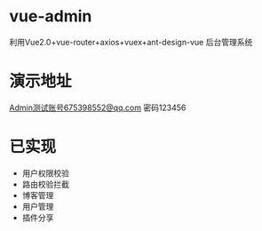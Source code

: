 # vue-admin
利用Vue2.0+vue-router+axios+vuex+ant-design-vue 后台管理系统
# 演示地址
<a href="http://111.231.59.56/blog-admin/index.html">Admin</a>测试账号675398552@qq.com 密码123456

# 已实现
<ul>
    <li>用户权限校验</li>
    <li>路由校验拦截</li>
    <li>博客管理</li>
    <li>用户管理</li>
    <li>插件分享</li>
</ul>
